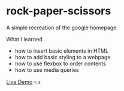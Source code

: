 # rock-paper-scissors
A simple recreation of the google homepage.

What I learned
- how to insert basic elements in HTML
- how to add basic styling to a webpage
- how to use flexbox to order contents
- how to use media queries

[Live Demo](https://chaandharaghav.github.io/google-homepage/) :point_left:

